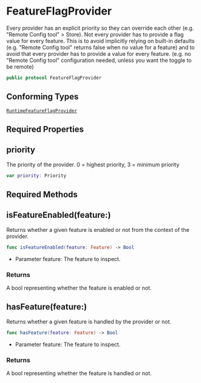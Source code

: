 # FeatureFlagProvider

Every provider has an explicit priority so they can override each other (e.g. "Remote Config tool" \> Store).
Not every provider has to provide a flag value for every feature. This is to avoid implicitly relying on built-in defaults (e.g. "Remote Config tool" returns false when no value for a feature) and to avoid that every provider has to provide a value for every feature. (e.g. no "Remote Config tool" configuration needed, unless you want the toggle to be remote)

``` swift
public protocol FeatureFlagProvider
```

## Conforming Types

[`RuntimeFeatureFlagProvider`](RuntimeFeatureFlagProvider)

## Required Properties

## priority

The priority of the provider. 0 = highest priority, 3 = minimum priority

``` swift
var priority: Priority
```

## Required Methods

## isFeatureEnabled(feature:)

Returns whether a given feature is enabled or not from the context of the provider.

``` swift
func isFeatureEnabled(feature: Feature) -> Bool
```

  - Parameter feature: The feature to inspect.

### Returns

A bool representing whether the feature is enabled or not.

## hasFeature(feature:)

Returns whether a given feature is handled by the provider or not.

``` swift
func hasFeature(feature: Feature) -> Bool
```

  - Parameter feature: The feature to inspect.

### Returns

A bool representing whether the feature is handled or not.

